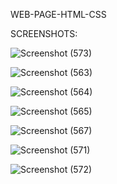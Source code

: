 WEB-PAGE-HTML-CSS

SCREENSHOTS:

![Screenshot (573)](https://github.com/harshraj574/WEB-PAGE-HTML-CSS/assets/66685406/25115996-f438-464e-8983-2c54e0799cc5)

![Screenshot (563)](https://github.com/harshraj574/WEB-PAGE-HTML-CSS/assets/66685406/2f62d076-afe1-4661-b8c4-0a2ccf750636)

![Screenshot (564)](https://github.com/harshraj574/WEB-PAGE-HTML-CSS/assets/66685406/eaf64dbb-7bef-4f59-816a-38465a2c0b9b)

![Screenshot (565)](https://github.com/harshraj574/WEB-PAGE-HTML-CSS/assets/66685406/304daad8-7f60-4856-9e00-44ca3108a1cf)

![Screenshot (567)](https://github.com/harshraj574/WEB-PAGE-HTML-CSS/assets/66685406/16e57d9f-5671-44c1-b633-2f8de9f38968)

![Screenshot (571)](https://github.com/harshraj574/WEB-PAGE-HTML-CSS/assets/66685406/d2e51067-bffc-4eb1-ab40-a618568e6c52)

![Screenshot (572)](https://github.com/harshraj574/WEB-PAGE-HTML-CSS/assets/66685406/339391ae-7abc-44ce-84a3-245fed2d58f1)




